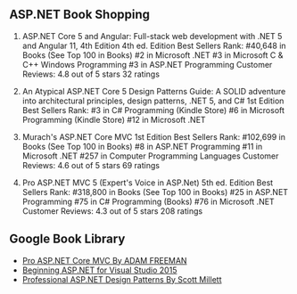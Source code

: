 ## ASP.NET Book Shopping

1. ASP.NET Core 5 and Angular: Full-stack web development with .NET 5 and Angular 11, 4th Edition 4th ed. Edition
Best Sellers Rank: #40,648 in Books (See Top 100 in Books)
#2 in Microsoft .NET
#3 in Microsoft C & C++ Windows Programming
#3 in ASP.NET Programming
Customer Reviews: 4.8 out of 5 stars    32 ratings

2. An Atypical ASP.NET Core 5 Design Patterns Guide: A SOLID adventure into architectural principles, design patterns, .NET 5, and C# 1st Edition
Best Sellers Rank:
#3 in C# Programming (Kindle Store)
#6 in Microsoft Programming (Kindle Store)
#12 in Microsoft .NET

3. Murach's ASP.NET Core MVC 1st Edition
Best Sellers Rank: #102,699 in Books (See Top 100 in Books)
#8 in ASP.NET Programming
#11 in Microsoft .NET
#257 in Computer Programming Languages
Customer Reviews: 4.6 out of 5 stars    69 ratings

4. Pro ASP.NET MVC 5 (Expert's Voice in ASP.Net) 5th ed. Edition
Best Sellers Rank: #318,800 in Books (See Top 100 in Books)
#25 in ASP.NET Programming
#75 in C# Programming (Books)
#76 in Microsoft .NET
Customer Reviews: 4.3 out of 5 stars    208 ratings

## Google Book Library
- [Pro ASP.NET Core MVC By ADAM FREEMAN](https://books.google.com.bd/books?id=iEQWDQAAQBAJ&printsec=frontcover#v=onepage&q&f=false)
- [Beginning ASP.NET for Visual Studio 2015](https://books.google.com.bd/books?id=TEs1CAAAQBAJ&printsec=frontcover#v=onepage&q&f=false)
- [Professional ASP.NET Design Patterns By Scott Millett](https://books.google.com.bd/books?id=-oun5phKEhgC&printsec=frontcover#v=onepage&q&f=false)
